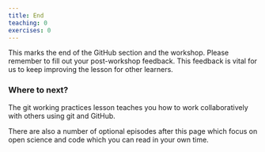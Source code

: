 ```yaml
---
title: End
teaching: 0
exercises: 0
---
```


This marks the end of the GitHub section and the workshop.
Please remember to fill out your post-workshop feedback.
This feedback is vital for us to keep improving the lesson
for other learners.

### Where to next?

The git working practices lesson teaches you how to work
collaboratively with others using git and GitHub.

There are also a number of optional episodes after this page
which focus on open science and code which you can read
in your own time.
